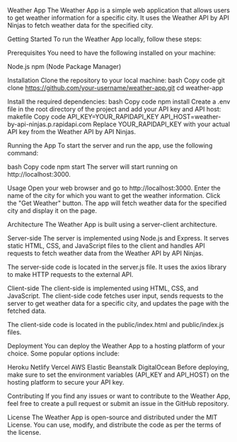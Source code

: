 Weather App
The Weather App is a simple web application that allows users to get weather information for a specific city. It uses the Weather API by API Ninjas to fetch weather data for the specified city.

Getting Started
To run the Weather App locally, follow these steps:

Prerequisites
You need to have the following installed on your machine:

Node.js
npm (Node Package Manager)

Installation
Clone the repository to your local machine:
bash
Copy code
git clone https://github.com/your-username/weather-app.git
cd weather-app

Install the required dependencies:
bash
Copy code
npm install
Create a .env file in the root directory of the project and add your API key and API host:
makefile
Copy code
API_KEY=YOUR_RAPIDAPI_KEY
API_HOST=weather-by-api-ninjas.p.rapidapi.com
Replace YOUR_RAPIDAPI_KEY with your actual API key from the Weather API by API Ninjas.

Running the App
To start the server and run the app, use the following command:

bash
Copy code
npm start
The server will start running on http://localhost:3000.

Usage
Open your web browser and go to http://localhost:3000.
Enter the name of the city for which you want to get the weather information.
Click the "Get Weather" button.
The app will fetch weather data for the specified city and display it on the page.

Architecture
The Weather App is built using a server-client architecture.

Server-side
The server is implemented using Node.js and Express. It serves static HTML, CSS, and JavaScript files to the client and handles API requests to fetch weather data from the Weather API by API Ninjas.

The server-side code is located in the server.js file. It uses the axios library to make HTTP requests to the external API.

Client-side
The client-side is implemented using HTML, CSS, and JavaScript. The client-side code fetches user input, sends requests to the server to get weather data for a specific city, and updates the page with the fetched data.

The client-side code is located in the public/index.html and public/index.js files.

Deployment
You can deploy the Weather App to a hosting platform of your choice. Some popular options include:

Heroku
Netlify
Vercel
AWS Elastic Beanstalk
DigitalOcean
Before deploying, make sure to set the environment variables (API_KEY and API_HOST) on the hosting platform to secure your API key.

Contributing
If you find any issues or want to contribute to the Weather App, feel free to create a pull request or submit an issue in the GitHub repository.

License
The Weather App is open-source and distributed under the MIT License. You can use, modify, and distribute the code as per the terms of the license.